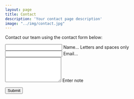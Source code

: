 ```yaml
---
layout: page
title: Contact
description: 'Your contact page description'
image: "../img/contact.jpg"
---
```



<div class="mdl-card__supporting-text">
  <p>Contact our team using the contact form below:</p>
  <form action="https://formspree.io/email@example.com" method="POST" class="form-contact">
      <div class="mdl-textfield mdl-js-textfield mdl-textfield--floating-label">
          <input class="mdl-textfield__input" pattern="[A-Z,a-z, ]*" type="text" id="Name" name="name">
          <label class="mdl-textfield__label" for="Name">Name...</label>
          <span class="mdl-textfield__error">Letters and spaces only</span>
      </div>
      <div class="mdl-textfield mdl-js-textfield mdl-textfield--floating-label">
          <input class="mdl-textfield__input" type="text" id="Email" name="_replyto">
          <label class="mdl-textfield__label" for="Email">Email...</label>
      </div>
      <div class="mdl-textfield mdl-js-textfield mdl-textfield--floating-label">
          <textarea class="mdl-textfield__input" type="text" rows="5" id="note" name="message"></textarea>
          <label class="mdl-textfield__label" for="note">Enter note</label>
      </div>
      <p>
          <button class="mdl-button mdl-js-button mdl-button--raised mdl-js-ripple-effect mdl-button--accent" type="submit">
              Submit
          </button>
      </p>
  </form>
</div>